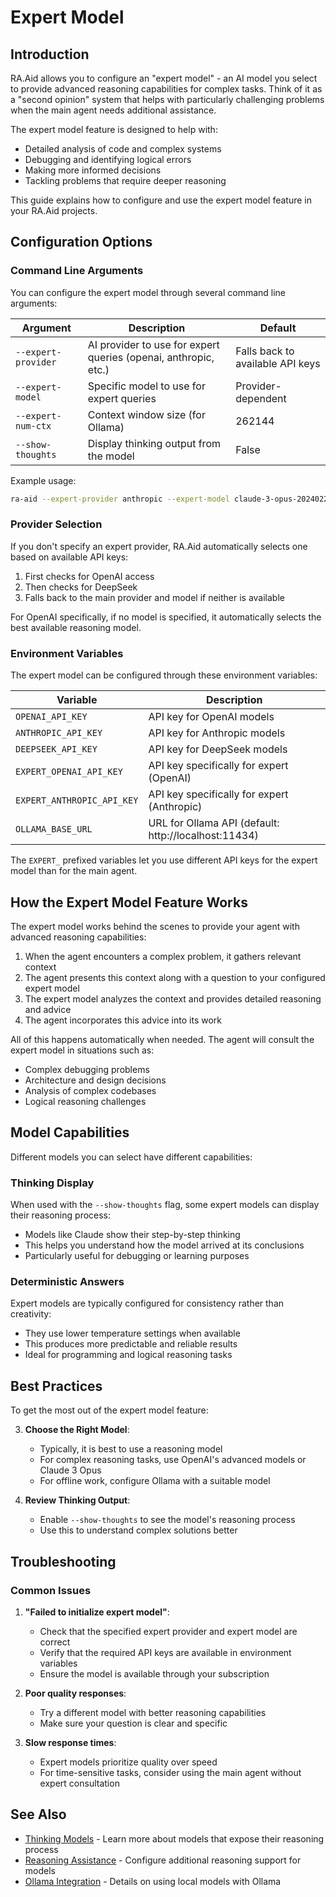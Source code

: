# Expert Model

## Introduction

RA.Aid allows you to configure an "expert model" - an AI model you select to provide advanced reasoning capabilities for complex tasks. Think of it as a "second opinion" system that helps with particularly challenging problems when the main agent needs additional assistance.

The expert model feature is designed to help with:
- Detailed analysis of code and complex systems
- Debugging and identifying logical errors
- Making more informed decisions
- Tackling problems that require deeper reasoning

This guide explains how to configure and use the expert model feature in your RA.Aid projects.

## Configuration Options

### Command Line Arguments

You can configure the expert model through several command line arguments:

| Argument | Description | Default |
|----------|-------------|---------|
| `--expert-provider` | AI provider to use for expert queries (openai, anthropic, etc.) | Falls back to available API keys |
| `--expert-model` | Specific model to use for expert queries | Provider-dependent |
| `--expert-num-ctx` | Context window size (for Ollama) | 262144 |
| `--show-thoughts` | Display thinking output from the model | False |

Example usage:
```bash
ra-aid --expert-provider anthropic --expert-model claude-3-opus-20240229
```

### Provider Selection

If you don't specify an expert provider, RA.Aid automatically selects one based on available API keys:

1. First checks for OpenAI access
2. Then checks for DeepSeek 
3. Falls back to the main provider and model if neither is available

For OpenAI specifically, if no model is specified, it automatically selects the best available reasoning model.

### Environment Variables

The expert model can be configured through these environment variables:

| Variable | Description |
|----------|-------------|
| `OPENAI_API_KEY` | API key for OpenAI models |
| `ANTHROPIC_API_KEY` | API key for Anthropic models |
| `DEEPSEEK_API_KEY` | API key for DeepSeek models |
| `EXPERT_OPENAI_API_KEY` | API key specifically for expert (OpenAI) |
| `EXPERT_ANTHROPIC_API_KEY` | API key specifically for expert (Anthropic) |
| `OLLAMA_BASE_URL` | URL for Ollama API (default: http://localhost:11434) |

The `EXPERT_` prefixed variables let you use different API keys for the expert model than for the main agent.

## How the Expert Model Feature Works

The expert model works behind the scenes to provide your agent with advanced reasoning capabilities:

1. When the agent encounters a complex problem, it gathers relevant context
2. The agent presents this context along with a question to your configured expert model
3. The expert model analyzes the context and provides detailed reasoning and advice
4. The agent incorporates this advice into its work

All of this happens automatically when needed. The agent will consult the expert model in situations such as:
- Complex debugging problems
- Architecture and design decisions
- Analysis of complex codebases
- Logical reasoning challenges

## Model Capabilities

Different models you can select have different capabilities:

### Thinking Display

When used with the `--show-thoughts` flag, some expert models can display their reasoning process:

- Models like Claude show their step-by-step thinking
- This helps you understand how the model arrived at its conclusions
- Particularly useful for debugging or learning purposes

### Deterministic Answers

Expert models are typically configured for consistency rather than creativity:
- They use lower temperature settings when available
- This produces more predictable and reliable results
- Ideal for programming and logical reasoning tasks

## Best Practices

To get the most out of the expert model feature:

3. **Choose the Right Model**:
   - Typically, it is best to use a reasoning model
   - For complex reasoning tasks, use OpenAI's advanced models or Claude 3 Opus
   - For offline work, configure Ollama with a suitable model

4. **Review Thinking Output**:
   - Enable `--show-thoughts` to see the model's reasoning process
   - Use this to understand complex solutions better

## Troubleshooting

### Common Issues

1. **"Failed to initialize expert model"**:
   - Check that the specified expert provider and expert model are correct
   - Verify that the required API keys are available in environment variables
   - Ensure the model is available through your subscription

2. **Poor quality responses**:
   - Try a different model with better reasoning capabilities
   - Make sure your question is clear and specific

3. **Slow response times**:
   - Expert models prioritize quality over speed
   - For time-sensitive tasks, consider using the main agent without expert consultation

## See Also

- [Thinking Models](./thinking-models.md) - Learn more about models that expose their reasoning process
- [Reasoning Assistance](./reasoning-assistance.md) - Configure additional reasoning support for models
- [Ollama Integration](./ollama.md) - Details on using local models with Ollama
